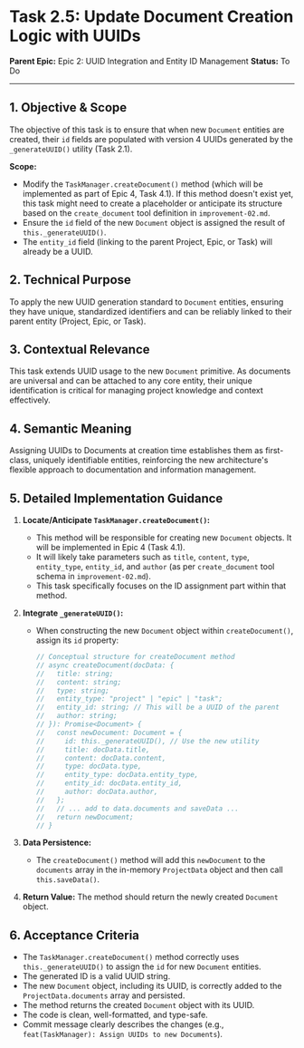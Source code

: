# Task 2.5: Update Document Creation Logic with UUIDs

**Parent Epic:** Epic 2: UUID Integration and Entity ID Management
**Status:** To Do

---

## 1. Objective & Scope

The objective of this task is to ensure that when new `Document` entities are created, their `id` fields are populated with version 4 UUIDs generated by the `_generateUUID()` utility (Task 2.1).

**Scope:**

- Modify the `TaskManager.createDocument()` method (which will be implemented as part of Epic 4, Task 4.1). If this method doesn't exist yet, this task might need to create a placeholder or anticipate its structure based on the `create_document` tool definition in `improvement-02.md`.
- Ensure the `id` field of the new `Document` object is assigned the result of `this._generateUUID()`.
- The `entity_id` field (linking to the parent Project, Epic, or Task) will already be a UUID.

## 2. Technical Purpose

To apply the new UUID generation standard to `Document` entities, ensuring they have unique, standardized identifiers and can be reliably linked to their parent entity (Project, Epic, or Task).

## 3. Contextual Relevance

This task extends UUID usage to the new `Document` primitive. As documents are universal and can be attached to any core entity, their unique identification is critical for managing project knowledge and context effectively.

## 4. Semantic Meaning

Assigning UUIDs to Documents at creation time establishes them as first-class, uniquely identifiable entities, reinforcing the new architecture's flexible approach to documentation and information management.

## 5. Detailed Implementation Guidance

1.  **Locate/Anticipate `TaskManager.createDocument()`:**

    - This method will be responsible for creating new `Document` objects. It will be implemented in Epic 4 (Task 4.1).
    - It will likely take parameters such as `title`, `content`, `type`, `entity_type`, `entity_id`, and `author` (as per `create_document` tool schema in `improvement-02.md`).
    - This task specifically focuses on the ID assignment part within that method.

2.  **Integrate `_generateUUID()`:**

    - When constructing the new `Document` object within `createDocument()`, assign its `id` property:
      ```typescript
      // Conceptual structure for createDocument method
      // async createDocument(docData: {
      //   title: string;
      //   content: string;
      //   type: string;
      //   entity_type: "project" | "epic" | "task";
      //   entity_id: string; // This will be a UUID of the parent
      //   author: string;
      // }): Promise<Document> {
      //   const newDocument: Document = {
      //     id: this._generateUUID(), // Use the new utility
      //     title: docData.title,
      //     content: docData.content,
      //     type: docData.type,
      //     entity_type: docData.entity_type,
      //     entity_id: docData.entity_id,
      //     author: docData.author,
      //   };
      //   // ... add to data.documents and saveData ...
      //   return newDocument;
      // }
      ```

3.  **Data Persistence:**

    - The `createDocument()` method will add this `newDocument` to the `documents` array in the in-memory `ProjectData` object and then call `this.saveData()`.

4.  **Return Value:** The method should return the newly created `Document` object.

## 6. Acceptance Criteria

- The `TaskManager.createDocument()` method correctly uses `this._generateUUID()` to assign the `id` for new `Document` entities.
- The generated ID is a valid UUID string.
- The new `Document` object, including its UUID, is correctly added to the `ProjectData.documents` array and persisted.
- The method returns the created `Document` object with its UUID.
- The code is clean, well-formatted, and type-safe.
- Commit message clearly describes the changes (e.g., `feat(TaskManager): Assign UUIDs to new Documents`).

